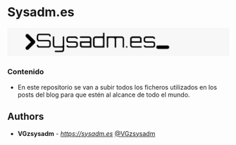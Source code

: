 # Sysadm.es

![Alt text](new-1-1024x131.jpg?raw=true "Sysadm.es")

### Contenido

* En este repositorio se van a subir todos los ficheros utilizados en los posts del blog para que estén al alcance de todo el mundo.

## Authors

* **VGzsysadm** - *https://sysadm.es*  [@VGzsysadm](https://github.com/VGzsysadm)


